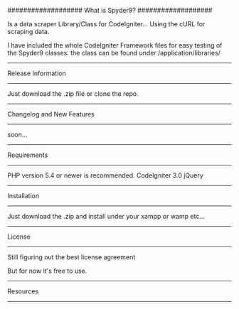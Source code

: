 ###################
What is Spyder9?
###################

Is a data scraper Library/Class for CodeIgniter...
Using the cURL for scraping data.

I have included the whole CodeIgniter Framework files for easy testing of the Spyder9 classes.
the class can be found under /application/libraries/

*******************
Release Information
*******************

Just download the .zip file or clone the repo.

**************************
Changelog and New Features
**************************

soon...

*******************
Requirements
*******************

PHP version 5.4 or newer is recommended.
CodeIgniter 3.0
jQuery

************
Installation
************


Just download the .zip and install under your xampp or wamp etc...


*******
License
*******

Still figuring out the best license agreement

But for now it's free to use.

*********
Resources
*********



